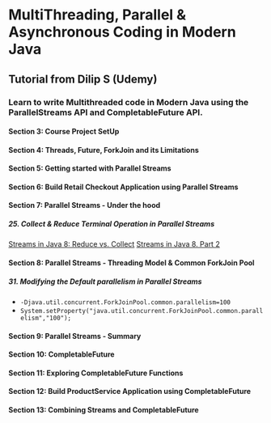 # MultiThreading, Parallel & Asynchronous Coding in Modern Java

## Tutorial from Dilip S (Udemy)

### Learn to write Multithreaded code in Modern Java using the ParallelStreams API and CompletableFuture API.

#### Section 3: Course Project SetUp

#### Section 4: Threads, Future, ForkJoin and its Limitations

#### Section 5: Getting started with Parallel Streams

#### Section 6: Build Retail Checkout Application using Parallel Streams

#### Section 7: Parallel Streams - Under the hood

#####  25. Collect & Reduce Terminal Operation in Parallel Streams
       
[Streams in Java 8: Reduce vs. Collect](https://www.youtube.com/watch?v=oWlWEKNM5Aw&feature=youtu.be)
[Streams in Java 8. Part 2](https://www.youtube.com/watch?v=H7VbRz9aj7c&feature=youtu.be)

#### Section 8: Parallel Streams - Threading Model & Common ForkJoin Pool

#####  31. Modifying the Default parallelism in Parallel Streams

-  `-Djava.util.concurrent.ForkJoinPool.common.parallelism=100`
-  `System.setProperty("java.util.concurrent.ForkJoinPool.common.parallelism","100");`

#### Section 9: Parallel Streams - Summary

#### Section 10: CompletableFuture

#### Section 11: Exploring CompletableFuture Functions

#### Section 12: Build ProductService Application using CompletableFuture

#### Section 13: Combining Streams and CompletableFuture
